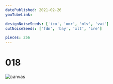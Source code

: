```yaml
---
datePublished: 2021-02-26
youTubeLink: 

designNoiseSeeds: ['ico', 'omr', 'mlv', 'vwi']
cutNoiseSeeds: ['fdn', 'bay', 'xlt', 'ire']

pieces: 256
---
```


# 018

![canvas](https://res.cloudinary.com/abstract-puzzles/image/upload/w_2000/018_ico-omr-mlv-vwi_fdn-bay-xlt-ire?raw=true)

